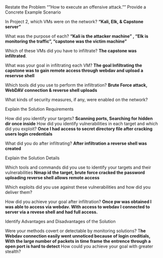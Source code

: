 Restate the Problem “”How to execute an offensive attack.””
Provide a Concrete Example Scenario

In Project 2, which VMs were on the network? **“Kali, Elk, & Capstone server”** 

What was the purpose of each? **“Kali is the attacker machine” , “Elk is monitoring the traffic”, “capstone was the victim machine”**

Which of these VMs did you have to infiltrate? **The capstone was infiltrated**.

What was your goal in infiltrating each VM? **The goal Infiltrating the capstone was to gain remote access through webdav and upload a reservse shell**

Which tools did you use to perform the infiltration? **Brute Force attack, WebDAV connection & reverse shell uploads**

What kinds of security measures, if any, were enabled on the network?

Explain the Solution Requirements

How did you identify your targets? **Scanning ports, Searching for hidden dir once inside** 
How did you identify vulnerabilities in each target and which did you exploit? **Once I had access to secret directory file after cracking users login credentials**

What did you do after infiltrating? **After infiltration a reverse shell was created**

Explain the Solution Details

Which tools and commands did you use to identify your targets and their vulnerabilities **Nmap id the target, brute force cracked the password uploading reverse shell allows remote access**

Which exploits did you use against these vulnerabilities and how did you deliver them?

How did you achieve your goal after infiltration? **Once pw was obtained I was able to access via webdav. With access to webdav I connected to server via a revese shell and had full access.**

Identify Advantages and Disadvantages of the Solution

Were your methods covert or detectable by monitoring solutions? T**he Webdav connection easily went unnoticed because of login creditials, With the large number of packets in time frame the entrence through a open port is hard to detect**
How could you achieve your goal with greater stealth?
